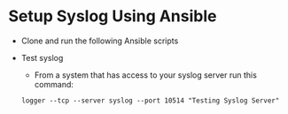 # Setup Syslog Using Ansible

* Clone and run the following Ansible scripts

* Test syslog 
  - From a system that has access to your syslog server run this command:
  ```
  logger --tcp --server syslog --port 10514 "Testing Syslog Server"
  ```


